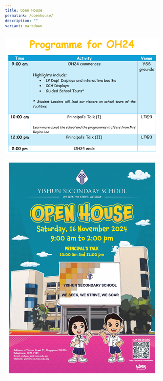 ```yaml
---
title: Open House
permalink: /openhouse/
description: ""
variant: markdown
---
```

![](/images/OH2024.png)

![](/images/Open_house_2024_v1.jpg)